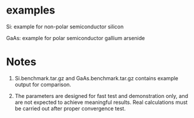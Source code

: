 # examples

Si: example for non-polar semiconductor silicon

GaAs: example for polar semiconductor gallium arsenide

# Notes

1. Si.benchmark.tar.gz and GaAs.benchmark.tar.gz contains example output for comparison.

2. The parameters are designed for fast test and demonstration only, and are not expected to achieve meaningful results.
   Real calculations must be carried out after proper convergence test.
